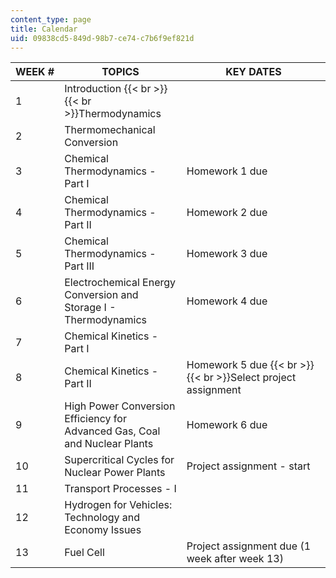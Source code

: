 ```yaml
---
content_type: page
title: Calendar
uid: 09838cd5-849d-98b7-ce74-c7b6f9ef821d
---
```


| WEEK # | TOPICS | KEY DATES |
| --- | --- | --- |
| 1 | Introduction  {{< br >}}  {{< br >}}Thermodynamics |  |
| 2 | Thermomechanical Conversion |  |
| 3 | Chemical Thermodynamics - Part I | Homework 1 due |
| 4 | Chemical Thermodynamics - Part II | Homework 2 due |
| 5 | Chemical Thermodynamics - Part III | Homework 3 due |
| 6 | Electrochemical Energy Conversion and Storage I - Thermodynamics | Homework 4 due |
| 7 | Chemical Kinetics - Part I |  |
| 8 | Chemical Kinetics - Part II | Homework 5 due  {{< br >}}  {{< br >}}Select project assignment |
| 9 | High Power Conversion Efficiency for Advanced Gas, Coal and Nuclear Plants | Homework 6 due |
| 10 | Supercritical Cycles for Nuclear Power Plants | Project assignment - start |
| 11 | Transport Processes - I |  |
| 12 | Hydrogen for Vehicles: Technology and Economy Issues |  |
| 13 | Fuel Cell | Project assignment due (1 week after week 13)